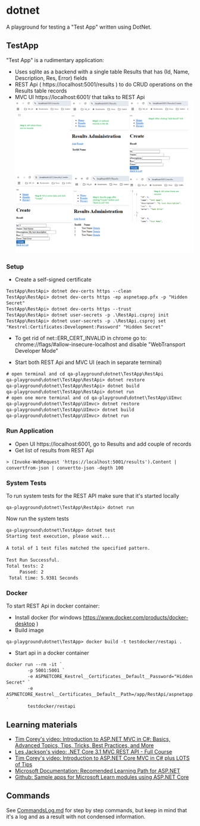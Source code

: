 # dotnet
A playground for testing a "Test App" written using DotNet.

## TestApp
"Test App" is a rudimentary application:
* Uses sqlite as a backend with a single table Results that has (Id, Name, Description, Res, Error) fields
* REST Api ( https://localhost:5001/results ) to do CRUD operations on the Results table records
* MVC UI https://localhost:6001/ that talks to REST Api 
![Screenshots](UI_API_collage.png)


### Setup
* Create a self-signed certificate
```
TestApp\RestApi> dotnet dev-certs https --clean
TestApp\RestApi> dotnet dev-certs https -ep aspnetapp.pfx -p "Hidden Secret"
TestApp\RestApi> dotnet dev-certs https --trust
TestApp\RestApi> dotnet user-secrets -p .\RestApi.csproj init
TestApp\RestApi> dotnet user-secrets -p .\RestApi.csproj set "Kestrel:Certificates:Development:Password" "Hidden Secret"
```
* To get rid of net::ERR_CERT_INVALID in chrome go to: chrome://flags/#allow-insecure-localhost and disable "WebTransport Developer Mode"

* Start both REST Api and MVC UI (each in separate terminal)
```
# open terminal and cd qa-playground\dotnet\TestApp\RestApi
qa-playground\dotnet\TestApp\RestApi> dotnet restore
qa-playground\dotnet\TestApp\RestApi> dotnet build
qa-playground\dotnet\TestApp\RestApi> dotnet run
# open one more terminal and cd qa-playground\dotnet\TestApp\UImvc
qa-playground\dotnet\TestApp\UImvc> dotnet restore
qa-playground\dotnet\TestApp\UImvc> dotnet build
qa-playground\dotnet\TestApp\UImvc> dotnet run
```

### Run Application
* Open UI https://localhost:6001, go to Results and add couple of records
* Get list of results from REST Api
```
> (Invoke-WebRequest 'https://localhost:5001/results').Content | convertfrom-json | convertto-json -depth 100
```

### System Tests
To run system tests for the REST API make sure that it's started locally 
```
qa-playground\dotnet\TestApp\RestApi> dotnet run
```
Now run the system tests
```
qa-playground\dotnet\TestApp> dotnet test
Starting test execution, please wait...

A total of 1 test files matched the specified pattern.

Test Run Successful.
Total tests: 2
     Passed: 2
 Total time: 5.9381 Seconds
```

### Docker
To start REST Api in docker container:
* Install docker (for windows https://www.docker.com/products/docker-desktop )
* Build image
```
qa-playground\dotnet\TestApp> docker build -t testdocker/restapi .
```
* Start api in a docker container
```
docker run --rm -it `
        -p 5001:5001 `
        -e ASPNETCORE_Kestrel__Certificates__Default__Password="Hidden Secret" `
        -e ASPNETCORE_Kestrel__Certificates__Default__Path=/app/RestApi/aspnetapp.pfx `
        testdocker/restapi
```

## Learning materials
* [Tim Corey's video: Introduction to ASP.NET MVC in C#: Basics, Advanced Topics, Tips, Tricks, Best Practices, and More](https://youtu.be/phyV-OQNeRM)
* [Les Jackson's video: .NET Core 3.1 MVC REST API - Full Course](https://www.youtube.com/watch?v=fmvcAzHpsk8&feature=youtu.be)
* [Tim Corey's video: Introduction to ASP.NET Core MVC in C# plus LOTS of Tips](https://www.youtube.com/watch?v=1ck9LIBxO14)
* [Microsoft Documentation: Recomended Learning Path for ASP.NET](https://docs.microsoft.com/en-us/aspnet/core/introduction-to-aspnet-core?view=aspnetcore-3.1#recommended-learning-path)
* [Github: Sample apps for Microsoft Learn modules using ASP.NET Core](https://github.com/MicrosoftDocs/mslearn-aspnet-core/tree/master/modules/create-razor-pages-aspnet-core/src)

## Commands
See [CommandsLog.md](CommandsLog.md) for step by step commands, but keep in mind that it's a log and as a result with not condensed information.